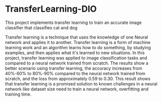 # TransferLearning-DIO
This project implements transfer learning to train an accurate image classifier that classifies cat and dog

Transfer learning is a technique that uses the knowledge of one Neural network and applies it to another. Transfer learning is a form of machine learning work and an algorithm learns how to do something, by studying examples, and then applies what it's learned to new situations. In this project, transfer learning was applied to image classification tasks and compared to a neural network trained from scratch. The results show a better scenario using transfer learning, the accuracy increases from 40%-60% to 80%-90% compared to the neural network trained from scratch, and the loss from approximately 0.59 to 0.30. This result shows that transfer learning is a promised solution to known challenges in a neural network like dataset size need to train a neural network, overfitting and training time. 
